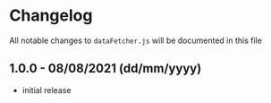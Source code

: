 # Changelog

All notable changes to `dataFetcher.js` will be documented in this file

## 1.0.0 - 08/08/2021 (dd/mm/yyyy)

- initial release